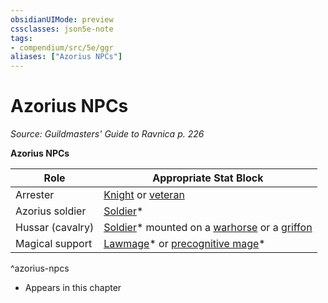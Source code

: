 ```yaml
---
obsidianUIMode: preview
cssclasses: json5e-note
tags:
- compendium/src/5e/ggr
aliases: ["Azorius NPCs"]
---
```

# Azorius NPCs
*Source: Guildmasters' Guide to Ravnica p. 226* 

**Azorius NPCs**

| Role | Appropriate Stat Block |
|------|------------------------|
| Arrester | [Knight](/3-Mechanics/CLI/bestiary/humanoid/knight.md) or [veteran](/3-Mechanics/CLI/bestiary/humanoid/veteran.md) |
| Azorius soldier | [Soldier](/3-Mechanics/CLI/bestiary/humanoid/soldier-ggr.md)* |
| Hussar (cavalry) | [Soldier](/3-Mechanics/CLI/bestiary/humanoid/soldier-ggr.md)* mounted on a [warhorse](/3-Mechanics/CLI/bestiary/beast/warhorse.md) or a [griffon](/3-Mechanics/CLI/bestiary/monstrosity/griffon.md) |
| Magical support | [Lawmage](/3-Mechanics/CLI/bestiary/humanoid/lawmage-ggr.md)* or [precognitive mage](/3-Mechanics/CLI/bestiary/humanoid/precognitive-mage-ggr.md)* |
^azorius-npcs

* Appears in this chapter